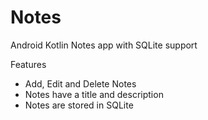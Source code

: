 # Notes
Android Kotlin Notes app with SQLite support

Features
- Add, Edit and Delete Notes
- Notes have a title and description
- Notes are stored in SQLite
